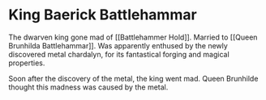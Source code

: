 # King Baerick Battlehammar
The dwarven king gone mad of [[Battlehammer Hold]]. Married to [[Queen Brunhilda Battlehammar]]. Was apparently enthused by the newly discovered metal chardalyn, for its fantastical forging and magical properties.

Soon after the discovery of the metal, the king went mad. Queen Brunhilde thought this madness was caused by the metal.